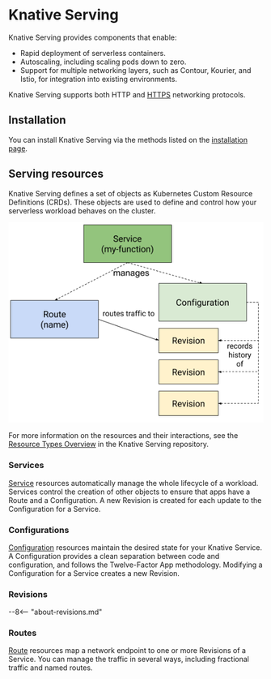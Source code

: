 # Knative Serving

Knative Serving provides components that enable:

- Rapid deployment of serverless containers.
- Autoscaling, including scaling pods down to zero.
- Support for multiple networking layers, such as Contour, Kourier, and Istio, for integration into existing environments.

Knative Serving supports both HTTP and [HTTPS](using-a-tls-cert.md) networking protocols.

## Installation

You can install Knative Serving via the methods listed on the [installation page](../install/README.md).

## Serving resources

Knative Serving defines a set of objects as Kubernetes Custom Resource
Definitions (CRDs). These objects are used to define and control how your
serverless workload behaves on the cluster.

![Diagram that displays how the Serving resources coordinate with each other.](https://github.com/knative/serving/raw/main/docs/spec/images/object_model.png)

For more information on the resources and their interactions, see the [Resource Types Overview](https://github.com/knative/specs/blob/main/specs/serving/overview.md) in the Knative Serving repository.

### Services

[Service](https://github.com/knative/specs/blob/main/specs/serving/knative-api-specification-1.0.md#service) resources automatically manage the whole lifecycle of a workload. Services control the creation of other objects to ensure that apps have a Route and a Configuration. A new Revision is created for each update to the Configuration for a Service.

### Configurations

[Configuration](https://github.com/knative/specs/blob/main/specs/serving/knative-api-specification-1.0.md#configuration) resources maintain the desired state for your Knative Service. A Configuration provides a clean separation between code and configuration, and follows the Twelve-Factor App methodology. Modifying a Configuration for a Service creates a new Revision.

### Revisions

--8<-- "about-revisions.md"

### Routes

[Route](https://github.com/knative/specs/blob/main/specs/serving/knative-api-specification-1.0.md#route) resources map a network endpoint to one or more Revisions of a Service. You can manage the traffic in several ways, including fractional traffic and named routes.
